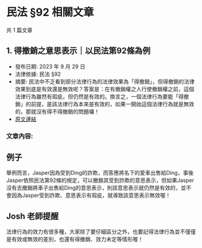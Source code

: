 # 民法 §92 相關文章

共 1 篇文章

## 1. 得撤銷之意思表示｜以民法第92條為例

- 發布日期: 2023 年 9 月 29 日
- 法律依據: 民法 §92
- 摘要: 民法中不乏看到部分法律行為的法律效果為「得撤銷」，但得撤銷的法律效果到底是有效還是無效呢？答案是：在有撤銷權之人行使撤銷權之前，這個法律行為雖然有瑕疵，但仍然是有效的。換言之，一個法律行為要能「得撤銷」的前提，是該法律行為本來是有效的，如果一開始這個法律行為就是無效的，那就沒有得不得撤銷的問題囉！
- [原文連結](https://www.jasper-realestate.com/%e5%be%97-%e6%92%a4%e9%8a%b7-%e4%b9%8b%e6%84%8f%e6%80%9d%e8%a1%a8%e7%a4%ba%e4%bb%a5%e6%b0%91%e6%b3%95%e7%ac%ac92%e6%a2%9d%e7%82%ba%e4%be%8b/)

### 文章內容:

## 例子

舉例而言，Jasper因為受到Ding的詐欺，而答應將名下的愛車出售給Ding，事後Jasper依照民法第92條的規定，可以撤銷其受到詐欺的意思表示，但如果Jasper沒有去撤銷將車子出售給Ding的意思表示，則該意思表示就仍然是有效的，並不會因為Jasper受到詐欺、意思表示有瑕疵，就導致該意思表示無效喔！

## Josh 老師提醒

法律行為的效力有很多種，大家除了要仔細區分之外，也要記得法律行為並不僅僅是有效或無效的差別，也還有得撤銷、效力未定等情形喔！